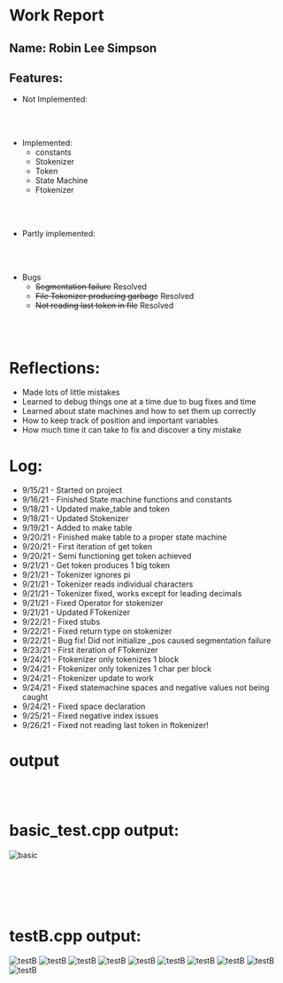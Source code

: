 
# Work Report

## Name: Robin Lee Simpson

## Features:

- Not Implemented:

<br><br>

- Implemented:
  - constants
  - Stokenizer
  - Token
  - State Machine
  - Ftokenizer

<br><br>

- Partly implemented:

<br><br>

- Bugs
  - ~~Segmentation failure~~ Resolved
  - ~~File Tokenizer producing garbage~~ Resolved
  - ~~Not reading last token in file~~ Resolved

<br><br>

# Reflections:

- Made lots of little mistakes
- Learned to debug things one at a time due to bug fixes and time
- Learned about state machines and how to set them up correctly
- How to keep track of position and important variables
- How much time it can take to fix and discover a tiny mistake


# Log:
- 9/15/21 - Started on project
- 9/16/21 - Finished State machine functions and constants
- 9/18/21 - Updated make_table and token
- 9/18/21 - Updated Stokenizer
- 9/19/21 - Added to make table
- 9/20/21 - Finished make table to a proper state machine
- 9/20/21 - First iteration of get token
- 9/20/21 - Semi functioning get token achieved
- 9/21/21 - Get token produces 1 big token
- 9/21/21 - Tokenizer ignores pi
- 9/21/21 - Tokenizer reads individual characters
- 9/21/21 - Tokenizer fixed, works except for leading decimals
- 9/21/21 - Fixed Operator for stokenizer
- 9/21/21 - Updated FTokenizer
- 9/22/21 - Fixed stubs
- 9/22/21 - Fixed return type on stokenizer
- 9/22/21 - Bug fix! Did not initialize _pos caused segmentation failure
- 9/23/21 - First iteration of FTokenizer
- 9/24/21 - Ftokenizer only tokenizes 1 block
- 9/24/21 - Ftokenizer only tokenizes 1 char per block
- 9/24/21 - Ftokenizer update to work
- 9/24/21 - Fixed statemachine spaces and negative values not being caught
- 9/24/21 - Fixed space declaration
- 9/25/21 - Fixed negative index issues
- 9/26/21 - Fixed not reading last token in ftokenizer!



# **output**

<br/><br/>

# basic_test.cpp output:


![basic](https://i.imgur.com/OwI8Bml.png)


<br/><br/><br/><br/>

# testB.cpp output:


![testB](https://i.imgur.com/da4gfUy.png)
![testB](https://i.imgur.com/bDdAjjX.png)
![testB](https://i.imgur.com/UqPkhvY.png)
![testB](https://i.imgur.com/FzY8pFa.png)
![testB](https://i.imgur.com/YmRkZfR.png)
![testB](https://i.imgur.com/HQAZ10L.png)
![testB](https://i.imgur.com/EtUfNA5.png)
![testB](https://i.imgur.com/b84wYPB.png)
![testB](https://i.imgur.com/KswkpHF.png)
![testB](https://i.imgur.com/UqII2FY.png)

<br/><br/><br/><br/>



